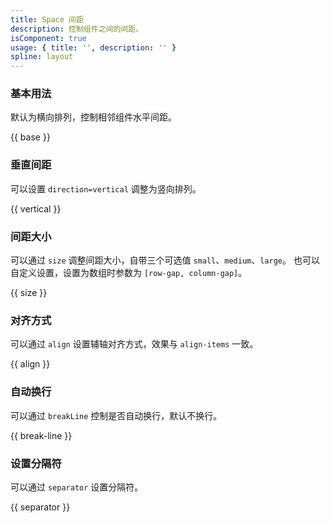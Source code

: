 ```yaml
---
title: Space 间距
description: 控制组件之间的间距。
isComponent: true
usage: { title: '', description: '' }
spline: layout
---
```


### 基本用法

默认为横向排列，控制相邻组件水平间距。

{{ base }}

### 垂直间距

可以设置 `direction=vertical` 调整为竖向排列。

{{ vertical }}

### 间距大小

可以通过 `size` 调整间距大小，自带三个可选值 `small`、`medium`、`large`。
也可以自定义设置，设置为数组时参数为 `[row-gap, column-gap]`。

{{ size }}

### 对齐方式

可以通过 `align` 设置辅轴对齐方式，效果与 `align-items` 一致。

{{ align }}

### 自动换行

可以通过 `breakLine` 控制是否自动换行，默认不换行。

{{ break-line }}

### 设置分隔符

可以通过 `separator` 设置分隔符。

{{ separator }}
